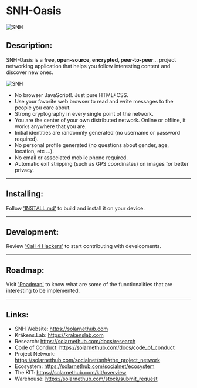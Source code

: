 # SNH-Oasis

  ![SNH](https://solarnethub.com/lib/tpl/dokuwiki/images/logo.png "SolarNET.HuB")

## Description:

SNH-Oasis is a **free, open-source, encrypted, peer-to-peer**... project networking application 
that helps you follow interesting content and discover new ones.

  ![SNH](https://solarnethub.com/_media/socialnet/snh-oasis_profile-2.png "SolarNET.HuB")

 +  No browser JavaScript!. Just pure HTML+CSS.
 +  Use your favorite web browser to read and write messages to the people you care about.
 +  Strong cryptography in every single point of the network.
 +  You are the center of your own distributed network. Online or offline, it works anywhere that you are.
 +  Initial identities are randomnly generated (no username or password required).
 +  No personal profile generated (no questions about gender, age, location, etc …).
 +  No email or associated mobile phone required.
 +  Automatic exif stripping (such as GPS coordinates) on images for better privacy.

----------

## Installing:

Follow ['INSTALL.md'](docs/install.md) to build and install it on your device.

----------

## Development:

Review ['Call 4 Hackers'](https://solarnethub.com/community/hackers) to start contributing with developments.

----------

## Roadmap:

Visit ['Roadmap'](https://solarnethub.com/socialnet/roadmap) to know what are some of the functionalities that are interesting to be implemented.

----------

## Links:

 + SNH Website: https://solarnethub.com
 + Kräkens.Lab: https://krakenslab.com
 + Research: https://solarnethub.com/docs/research
 + Code of Conduct: https://solarnethub.com/docs/code_of_conduct
 + Project Network: https://solarnethub.com/socialnet/snh#the_project_network
 + Ecosystem: https://solarnethub.com/socialnet/ecosystem
 + The KIT: https://solarnethub.com/kit/overview
 + Warehouse: https://solarnethub.com/stock/submit_request
